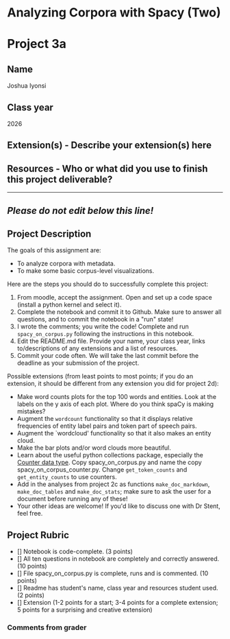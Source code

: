 # Analyzing Corpora with Spacy (Two)

# Project 3a

## Name
Joshua Iyonsi
## Class year
2026
## Extension(s) - Describe your extension(s) here

## Resources - Who or what did you use to finish this project deliverable?


-----------------------------------------------------------------------------------------------------------------------------------------------
*Please do not edit below this line!*
-----------------------------------------------------------------------------------------------------------------------------------------------

## Project Description

The goals of this assignment are:
* To analyze corpora with metadata.
* To make some basic corpus-level visualizations.

Here are the steps you should do to successfully complete this project:
1. From moodle, accept the assignment. Open and set up a code space (install a python kernel and select it).
2. Complete the notebook and commit it to Github. Make sure to answer all questions, and to commit the notebook in a "run" state!
3. I wrote the comments; you write the code! Complete and run `spacy_on_corpus.py` following the instructions in this notebook.
4. Edit the README.md file. Provide your name, your class year, links to/descriptions of any extensions and a list of resources. 
5. Commit your code often. We will take the last commit before the deadline as your submission of the project.

Possible extensions (from least points to most points; if you do an extension, it should be different from any extension you did for project 2d):
* Make word counts plots for the top 100 words and entities. Look at the labels on the y axis of each plot. Where do you think spaCy is making mistakes?
* Augment the `wordcount` functionality so that it displays relative frequencies of entity label pairs and token part of speech pairs.
* Augment the `wordcloud' functionality so that it also makes an entity cloud.
* Make the bar plots and/or word clouds more beautiful.
* Learn about the useful python collections package, especially the [Counter data type](https://docs.python.org/3/library/collections.html#collections.Counter). Copy spacy_on_corpus.py and name the copy spacy_on_corpus_counter.py. Change `get_token_counts` and `get_entity_counts` to use counters. 
* Add in the analyses from project 2c as functions `make_doc_markdown`, `make_doc_tables` and `make_doc_stats`; make sure to ask the user for a document before running any of these!
* Your other ideas are welcome! If you'd like to discuss one with Dr Stent, feel free.

## Project Rubric

- [] Notebook is code-complete. (3 points)
- [] All ten questions in notebook are completely and correctly answered. (10 points)
- [] File spacy_on_corpus.py is complete, runs and is commented. (10 points)
- [] Readme has student's name, class year and resources student used. (2 points)
- [] Extension (1-2 points for a start; 3-4 points for a complete extension; 5 points for a surprising and creative extension)

### Comments from grader
